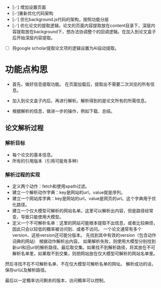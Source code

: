 - [✅] 增加设置页面
- [✅]重新优化代码架构
- [✅] 优化background.js代码的架构，按照功能分层
- [✅] 优化论文的提取逻辑，论文的页面内容提取放在content目录下，深层内容提取放在background下，想办法协调整个的回调逻辑。在加入到论文盒子后开始深层内容提取。
- [ ] 将google scholar提取论文项的逻辑设置为AI自动提取。







# 功能点构思

- 首先，做好信息提取功能。
在页面加载后，提取出不需要二次浏览的所有信息。

- 加入到论文盒子内后，再进行解析。解析得到的是论文所有的所需信息。
- 根据解析的信息，做进一步的操作，例如下载、总结。


## 论文解析过程
### 解析目标
- 每个论文的基本信息。
- 所有的引用版本（引用可能有多种）

### 解析过程的实现
- 定义两个动作：fetch和使用xpath过滤。
- 建立一个解析动作字典：key是网站的url，value就是序列。
- 建立一个网站库字典：key是网站的url，value是网页的url。这个字典用于优化路径。
- 建立一个仅大模型可解析的网站名单。这里可以解析出内容，但是路径经常变，导致只能使用大模型。
- 定义一个不可解析名单：这里的网站可能根本提取不出信息，或者比较麻烦，因此只会以较低的概率被访问到、或者不访问。
一个论文通常有多个version、这些version还可能分版本。
先找到其中有效的version（包含动作词典的网站）
根据动作解析出内容。
如果解析失败，则使用大模型分别找到新url和旧url的解析路径。最后取交集。如果找不到解析路径，将其放在不可解析名单里，如果取不到交集，则把网站放在仅大模型可解析的网站名单里。

然后寻找不在不可解析名单、不在仅大模型可解析名单的网址。
解析成功的话，保存url以及解析路径。

最后以一定概率访问剩余的版本，访问概率可以控制。


